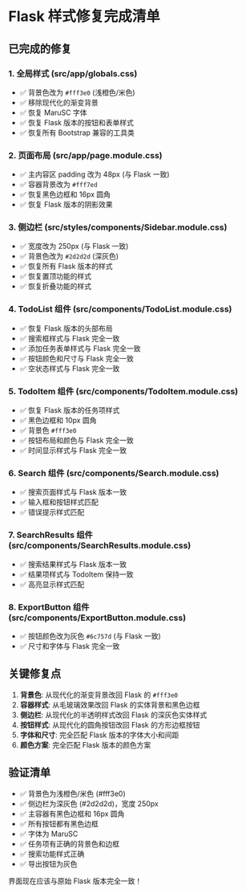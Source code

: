 # Flask 样式修复完成清单

## 已完成的修复

### 1. 全局样式 (src/app/globals.css)

- ✅ 背景色改为 `#fff3e0` (浅橙色/米色)
- ✅ 移除现代化的渐变背景
- ✅ 恢复 MaruSC 字体
- ✅ 恢复 Flask 版本的按钮和表单样式
- ✅ 恢复所有 Bootstrap 兼容的工具类

### 2. 页面布局 (src/app/page.module.css)

- ✅ 主内容区 padding 改为 48px (与 Flask 一致)
- ✅ 容器背景改为 `#fff7ed`
- ✅ 恢复黑色边框和 16px 圆角
- ✅ 恢复 Flask 版本的阴影效果

### 3. 侧边栏 (src/styles/components/Sidebar.module.css)

- ✅ 宽度改为 250px (与 Flask 一致)
- ✅ 背景色改为 `#2d2d2d` (深灰色)
- ✅ 恢复所有 Flask 版本的样式
- ✅ 恢复置顶功能的样式
- ✅ 恢复折叠功能的样式

### 4. TodoList 组件 (src/components/TodoList.module.css)

- ✅ 恢复 Flask 版本的头部布局
- ✅ 搜索框样式与 Flask 完全一致
- ✅ 添加任务表单样式与 Flask 完全一致
- ✅ 按钮颜色和尺寸与 Flask 完全一致
- ✅ 空状态样式与 Flask 完全一致

### 5. TodoItem 组件 (src/components/TodoItem.module.css)

- ✅ 恢复 Flask 版本的任务项样式
- ✅ 黑色边框和 10px 圆角
- ✅ 背景色 `#fff3e0`
- ✅ 按钮布局和颜色与 Flask 完全一致
- ✅ 时间显示样式与 Flask 完全一致

### 6. Search 组件 (src/components/Search.module.css)

- ✅ 搜索页面样式与 Flask 版本一致
- ✅ 输入框和按钮样式匹配
- ✅ 错误提示样式匹配

### 7. SearchResults 组件 (src/components/SearchResults.module.css)

- ✅ 搜索结果样式与 Flask 版本一致
- ✅ 结果项样式与 TodoItem 保持一致
- ✅ 高亮显示样式匹配

### 8. ExportButton 组件 (src/components/ExportButton.module.css)

- ✅ 按钮颜色改为灰色 `#6c757d` (与 Flask 一致)
- ✅ 尺寸和字体与 Flask 完全一致

## 关键修复点

1. **背景色**: 从现代化的渐变背景改回 Flask 的 `#fff3e0`
2. **容器样式**: 从毛玻璃效果改回 Flask 的实体背景和黑色边框
3. **侧边栏**: 从现代化的半透明样式改回 Flask 的深灰色实体样式
4. **按钮样式**: 从现代化的圆角按钮改回 Flask 的方形边框按钮
5. **字体和尺寸**: 完全匹配 Flask 版本的字体大小和间距
6. **颜色方案**: 完全匹配 Flask 版本的颜色方案

## 验证清单

- ✅ 背景色为浅橙色/米色 (#fff3e0)
- ✅ 侧边栏为深灰色 (#2d2d2d)，宽度 250px
- ✅ 主容器有黑色边框和 16px 圆角
- ✅ 所有按钮都有黑色边框
- ✅ 字体为 MaruSC
- ✅ 任务项有正确的背景色和边框
- ✅ 搜索功能样式正确
- ✅ 导出按钮为灰色

界面现在应该与原始 Flask 版本完全一致！
